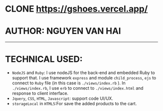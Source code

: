 # CLONE https://gshoes.vercel.app/
# AUTHOR: NGUYEN VAN HAI

---

# TECHNICAL USED:
- `NodeJS` and `Ruby`: I use nodeJS for the back-end and embedded Ruby to support that. 
I use framework `express` and module `child_process`, `ejs` to connect to `Ruby` file (in this case is `./views/index.rb` ). 
In `./views/index.rb`, I use `erb` to connect to `./views/index.html` and response to client interface. 
- `Jquery`, `CSS`, `HTML`, `Javascript`: support code UI/UX.
- `storageLocal` in `HTML5`:For save the added products to the cart.
